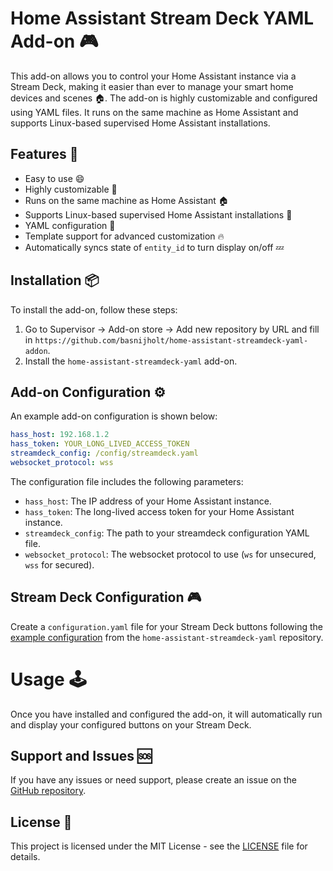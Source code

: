 # Home Assistant Stream Deck YAML Add-on 🎮

This add-on allows you to control your Home Assistant instance via a Stream Deck, making it easier than ever to manage your smart home devices and scenes 🏠.
The add-on is highly customizable and configured using YAML files.
It runs on the same machine as Home Assistant and supports Linux-based supervised Home Assistant installations.

## Features 🌟
- Easy to use 😄
- Highly customizable 🔧
- Runs on the same machine as Home Assistant 🏠
- Supports Linux-based supervised Home Assistant installations 🐧
- YAML configuration 📁
- Template support for advanced customization 🔥
- Automatically syncs state of `entity_id` to turn display on/off 💤

## Installation 📦

To install the add-on, follow these steps:

1. Go to Supervisor -> Add-on store -> Add new repository by URL and fill in `https://github.com/basnijholt/home-assistant-streamdeck-yaml-addon`.
2. Install the `home-assistant-streamdeck-yaml` add-on.

## Add-on Configuration ⚙️

An example add-on configuration is shown below:

```yaml
hass_host: 192.168.1.2
hass_token: YOUR_LONG_LIVED_ACCESS_TOKEN
streamdeck_config: /config/streamdeck.yaml
websocket_protocol: wss
```

The configuration file includes the following parameters:

- `hass_host`: The IP address of your Home Assistant instance.
- `hass_token`: The long-lived access token for your Home Assistant instance.
- `streamdeck_config`: The path to your streamdeck configuration YAML file.
- `websocket_protocol`: The websocket protocol to use (`ws` for unsecured, `wss` for secured).

## Stream Deck Configuration 🎮

Create a `configuration.yaml` file for your Stream Deck buttons following the [example configuration](https://github.com/basnijholt/home-assistant-streamdeck-yaml/blob/main/configuration.yaml) from the `home-assistant-streamdeck-yaml` repository.

# Usage 🕹️

Once you have installed and configured the add-on, it will automatically run and display your configured buttons on your Stream Deck.

## Support and Issues 🆘

If you have any issues or need support, please create an issue on the [GitHub repository](https://github.com/basnijholt/home-assistant-streamdeck-yaml-addon/issues).

## License 📄

This project is licensed under the MIT License - see the [LICENSE](LICENSE) file for details.
